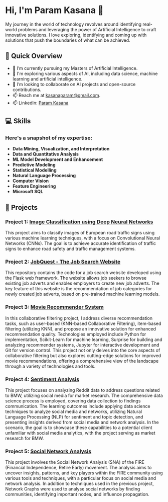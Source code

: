 # Hi, I'm Param Kasana 👋

My journey in the world of technology revolves around identifying real-world problems and leveraging the power of Artificial Intelligence to craft innovative solutions. I love exploring, identifying and coming up with solutions that push the boundaries of what can be achieved.


## 🚀 Quick Overview

- 🔭 I’m currently pursuing my Masters of Artificial Intelligence.
- 🌱 I'm exploring various aspects of AI, including data science, machine learning and artificial intelligence.
- 👯 I’m looking to collaborate on AI projects and open-source contributions.
- 📫 Reach me at [kasanaparam@gmail.com](mailto:kasanaparam@gmail.com).
- 📫 LinkedIn: [Param Kasana](https://www.linkedin.com/in/param-kasana-05b282152/)

## 💻 Skills

### Here's a snapshot of my expertise:
- **Data Mining, Visualization, and Interpretation**
- **Data and Quantitative Analysis**
- **ML Model Development and Enhancement**
- **Predictive Modeling**
- **Statistical Modelling**
- **Natural Language Processing**
- **Computer Vision**
- **Feature Engineering**
- **Microsoft SQL**

## 🚀 Projects

### Project 1: [Image Classification using Deep Neural Networks](https://github.com/param-kasana/Traffic_Sign_Image_Classification)
This project aims to classify images of European road traffic signs using various machine learning techniques, with a focus on Convolutional Neural Networks (CNNs). The goal is to achieve accurate identification of traffic signs to enhance road safety and traffic management systems.

### Project 2: [JobQuest - The Job Search Website](https://github.com/param-kasana/Job_search_with_recommendation)
This repository contains the code for a job search website developed using the Flask web framework. The website allows job seekers to browse existing job adverts and enables employers to create new job adverts. The key feature of this website is the recommendation of job categories for newly created job adverts, based on pre-trained machine learning models.

### Project 3: [Movie Recommender System](https://github.com/param-kasana/Movie_Recommender_System)
In this collaborative filtering project, I address diverse recommendation tasks, such as user-based (KNN-based Collaborative Filtering), item-based filtering (utilizing KNN), and propose an innovative solution for enhanced recommendation quality. Technologies employed include Python for implementation, Scikit-Learn for machine learning, Surprise for building and analyzing recommender systems, Jupyter for interactive development and Git for version control. This project not only delves into the core aspects of collaborative filtering but also explores cutting-edge solutions for improved movie recommendations, offering a comprehensive view of the landscape through a variety of technologies and tools.

### Project 4: [Sentiment Analysis](https://github.com/param-kasana/Sentiment-Analysis-on-Reddit-Data)
This project focuses on analyzing Reddit data to address questions related to BMW, utilizing social media for market research. The comprehensive data science process is employed, covering data collection to findings communication. The learning outcomes include applying data science techniques to analyze social media and networks, utilizing Natural Language Processing (NLP) for sentiment and topic detection, and presenting insights derived from social media and network analysis. In the scenario, the goal is to showcase these capabilities to a potential client unfamiliar with social media analytics, with the project serving as market research for BMW.

### Project 5: [Social Network Analysis](https://github.com/param-kasana/Social_Network_Analysis)
This project involves the Social Network Analysis (SNA) of the FIRE (Financial Independence, Retire Early) movement. The analysis aims to uncover insights, patterns, and key players within the FIRE community using various tools and techniques, with a particular focus on social media and network analysis. In addition to techniques used in the previous project, Network Graphs were used to analyse social networks by finding communities, identifying important nodes, and influence propagation.

